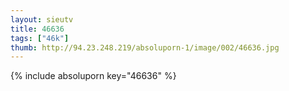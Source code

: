 ```yaml
--- 
layout: sieutv
title: 46636
tags: ["46k"]
thumb: http://94.23.248.219/absoluporn-1/image/002/46636.jpg
---
```

{% include absoluporn key="46636" %} 
